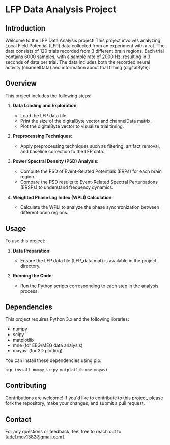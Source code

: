 # LFP Data Analysis Project

## Introduction
Welcome to the LFP Data Analysis project! This project involves analyzing Local Field Potential (LFP) data collected from an experiment with a rat. The data consists of 120 trials recorded from 3 different brain regions. Each trial contains 6000 samples, with a sample rate of 2000 Hz, resulting in 3 seconds of data per trial. The data includes both the recorded neural activity (channelData) and information about trial timing (digitalByte).

## Overview
This project includes the following steps:

1. **Data Loading and Exploration**:
   - Load the LFP data file.
   - Print the size of the digitalByte vector and channelData matrix.
   - Plot the digitalByte vector to visualize trial timing.

2. **Preprocessing Techniques**:
   - Apply preprocessing techniques such as filtering, artifact removal, and baseline correction to the LFP data.

3. **Power Spectral Density (PSD) Analysis**:
   - Compute the PSD of Event-Related Potentials (ERPs) for each brain region.
   - Compare the PSD results to Event-Related Spectral Perturbations (ERSPs) to understand frequency dynamics.
   
4. **Weighted Phase Lag Index (WPLI) Calculation**:
   - Calculate the WPLI to analyze the phase synchronization between different brain regions.

## Usage
To use this project:

1. **Data Preparation**:
   - Ensure the LFP data file (LFP_data.mat) is available in the project directory.

2. **Running the Code**:
   - Run the Python scripts corresponding to each step in the analysis process.

## Dependencies
This project requires Python 3.x and the following libraries:
- numpy
- scipy
- matplotlib
- mne (for EEG/MEG data analysis)
- mayavi (for 3D plotting)

You can install these dependencies using pip:
```
pip install numpy scipy matplotlib mne mayavi
```

## Contributing
Contributions are welcome! If you'd like to contribute to this project, please fork the repository, make your changes, and submit a pull request.


## Contact
For any questions or feedback, feel free to reach out to [adel.mov1382@gmail.com].
